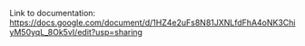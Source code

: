 Link to documentation:
https://docs.google.com/document/d/1HZ4e2uFs8N81JXNLfdFhA4oNK3ChiyM50yqL_8Ok5vI/edit?usp=sharing

